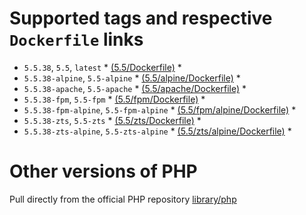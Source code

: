 # Supported tags and respective ```Dockerfile``` links


* ```5.5.38```, ```5.5```, ```latest``` * [(5.5/Dockerfile)](https://github.com/nalscher/php/blob/master/5.5/Dockerfile) *
* ```5.5.38-alpine```, ```5.5-alpine``` * [(5.5/alpine/Dockerfile)](https://github.com/nalscher/php/blob/master/5.5/alpine/Dockerfile) *
* ```5.5.38-apache```, ```5.5-apache``` * [(5.5/apache/Dockerfile)](https://github.com/nalscher/php/blob/master/5.5/apache/Dockerfile) *
* ```5.5.38-fpm```, ```5.5-fpm``` * [(5.5/fpm/Dockerfile)](https://github.com/nalscher/php/blob/master/5.5/fpm/Dockerfile) *
* ```5.5.38-fpm-alpine```, ```5.5-fpm-alpine``` * [(5.5/fpm/alpine/Dockerfile)](https://github.com/nalscher/php/blob/master/5.5/fpm/alpine/Dockerfile) *
* ```5.5.38-zts```, ```5.5-zts``` * [(5.5/zts/Dockerfile)](https://github.com/nalscher/php/blob/master/5.5/zts/Dockerfile) *
* ```5.5.38-zts-alpine```, ```5.5-zts-alpine``` * [(5.5/zts/alpine/Dockerfile)](https://github.com/nalscher/php/blob/master/5.5/zts/alpine/Dockerfile) *

# Other versions of PHP

Pull directly from the official PHP repository [library/php](https://hub.docker.com/r/_/php/)